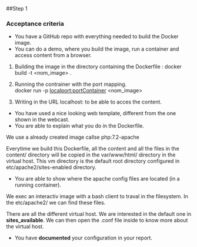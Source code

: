 ##Step 1

### Acceptance criteria

* You have a GitHub repo with everything needed to build the Docker image.
* You can do a demo, where you build the image, run a container and access content from a browser.


1. Building the image in the directory containing the Dockerfile :
docker build -t <nom_image> .

2. Running the contrainer with the port mapping.  
docker run -p <localport:portContainer> <nom_image> 

3. Writing in the URL localhost:<localport> to be able to acces the content.

* You have used a nice looking web template, different from the one shown in the webcast.
* You are able to explain what you do in the Dockerfile.

We use a already created image callse php:7.2-apache

[](./img/Dockerfile1.png)

Everytime we build this Dockerfile, all the content and all the files in the content/ directory will be copied in the var/www/html/ directory in the virtual host. This vm directory is the default root directory configured in etc/apache2/sites-enabled directory.

[](./img/Dockerfile2.png)

* You are able to show where the apache config files are located (in a running container).

We exec an interactiv image with a bash client to traval in the filesystem. In the etc/apache2/ we can find these files.

[](./img/configuration.png)

There are all the different virtual host. We are interested in the default one in **sites_available**. We can then open the .conf file inside to know more about the virtual host.

[](./img/configuration2.png)

* You have **documented** your configuration in your report.